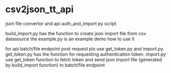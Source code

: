 # csv2json_tt_api
json file convertor and api auth_and_import py script

build_import.py has the function to create json import file from csv datasource
the example.py is an example demo how to use it

for api batch/file endpoint post request pls use get_token.py and import.py. 
get_token.py has the function for requesting authentication token. 
import.py use get_token function to fetch token and send json import file (generated by build_import function) to batch/file endpoint
